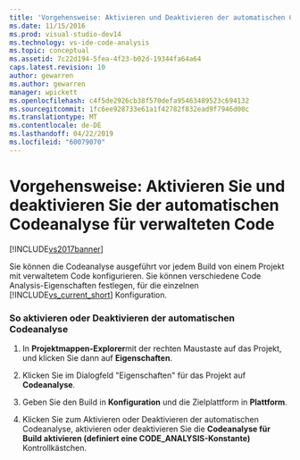 ```yaml
---
title: 'Vorgehensweise: Aktivieren und Deaktivieren der automatischen Codeanalyse für verwalteten Code | Microsoft-Dokumentation'
ms.date: 11/15/2016
ms.prod: visual-studio-dev14
ms.technology: vs-ide-code-analysis
ms.topic: conceptual
ms.assetid: 7c22d194-5fea-4f23-b02d-19344fa64a64
caps.latest.revision: 10
author: gewarren
ms.author: gewarren
manager: wpickett
ms.openlocfilehash: c4f5de2926cb38f570defa95463489523c694132
ms.sourcegitcommit: 1fc6ee928733e61a1f42782f832ead9f7946d00c
ms.translationtype: MT
ms.contentlocale: de-DE
ms.lasthandoff: 04/22/2019
ms.locfileid: "60079070"
---
```

# <a name="how-to-enable-and-disable-automatic-code-analysis-for-managed-code"></a>Vorgehensweise: Aktivieren Sie und deaktivieren Sie der automatischen Codeanalyse für verwalteten Code
[!INCLUDE[vs2017banner](../includes/vs2017banner.md)]

Sie können die Codeanalyse ausgeführt vor jedem Build von einem Projekt mit verwaltetem Code konfigurieren. Sie können verschiedene Code Analysis-Eigenschaften festlegen, für die einzelnen [!INCLUDE[vs_current_short](../includes/vs-current-short-md.md)] Konfiguration.  
  
### <a name="to-enable-or-disable-automatic-code-analysis"></a>So aktivieren oder Deaktivieren der automatischen Codeanalyse  
  
1. In **Projektmappen-Explorer**mit der rechten Maustaste auf das Projekt, und klicken Sie dann auf **Eigenschaften**.  
  
2. Klicken Sie im Dialogfeld "Eigenschaften" für das Projekt auf **Codeanalyse**.  
  
3. Geben Sie den Build in **Konfiguration** und die Zielplattform in **Plattform**.  
  
4. Klicken Sie zum Aktivieren oder Deaktivieren der automatischen Codeanalyse, aktivieren oder deaktivieren Sie die **Codeanalyse für Build aktivieren (definiert eine CODE_ANALYSIS-Konstante)** Kontrollkästchen.
